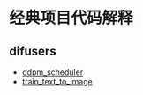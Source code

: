 # 经典项目代码解释
## difusers
- [ddpm_scheduler](https://gobigrassland.github.io/Code-Explanation/ddpmscheduler.html)
- [train_text_to_image](https://gobigrassland.github.io/Code-Explanation/train_text_to_image.html)


